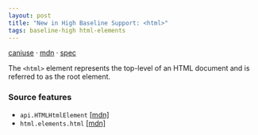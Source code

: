 ```yaml
---
layout: post
title: "New in High Baseline Support: <html>"
tags: baseline-high html-elements
---
```


[caniuse](https://caniuse.com/?search=html) · [mdn](https://developer.mozilla.org/en-US/search?q=<html>) · [spec](https://html.spec.whatwg.org/multipage/semantics.html#the-html-element)

The `<html>` element represents the top-level of an HTML document and is referred to as the root element.

### Source features

- ``api.HTMLHtmlElement`` [[mdn]](https://developer.mozilla.org/en-US/search?q=api.HTMLHtmlElement)
- ``html.elements.html`` [[mdn]](https://developer.mozilla.org/en-US/search?q=html.elements.html)
